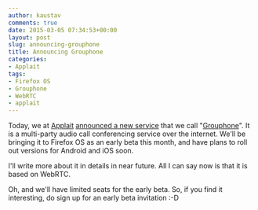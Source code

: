 ```yaml
---
author: kaustav
comments: true
date: 2015-03-05 07:34:53+00:00
layout: post
slug: announcing-grouphone
title: Announcing Grouphone
categories:
- Applait
tags:
- Firefox OS
- Grouphone
- WebRTC
- applait
---
```


Today, we at [Applait](http://applait.com) [announced a new service](http://blog.applait.com/123) that we call "[Grouphone](http://grouphone.applait.com)". It is a multi-party audio call conferencing service over the internet. We'll be bringing it to Firefox OS as an early beta this month, and have plans to roll out versions for Android and iOS soon.

I'll write more about it in details in near future. All I can say now is that it is based on WebRTC.

Oh, and we'll have limited seats for the early beta. So, if you find it interesting, do sign up for an early beta invitation :-D
